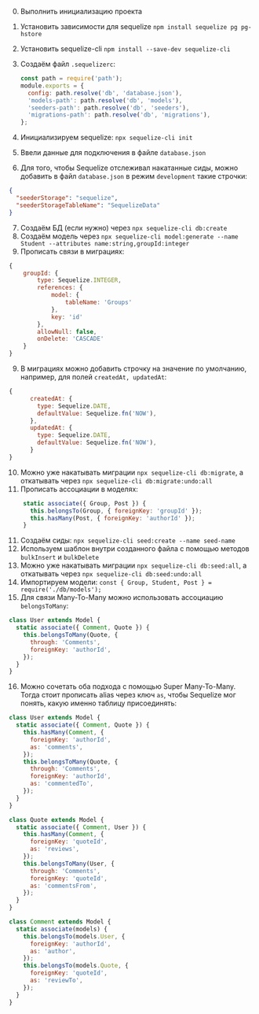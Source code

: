 0. Выполнить инициализацию проекта
1. Установить зависимости для sequelize `npm install sequelize pg pg-hstore`
2. Установить sequelize-cli `npm install --save-dev sequelize-cli`
3. Создаём файл `.sequelizerc`:

   ```js
   const path = require('path');
   module.exports = {
     config: path.resolve('db', 'database.json'),
     'models-path': path.resolve('db', 'models'),
     'seeders-path': path.resolve('db', 'seeders'),
     'migrations-path': path.resolve('db', 'migrations'),
   };
   ```

4. Инициализируем sequelize: `npx sequelize-cli init`
5. Ввели данные для подключения в файле `database.json`
6. Для того, чтобы Sequelize отслеживал накатанные сиды, можно добавить в файл `database.json` в режим `development` такие строчки:

```json
{
  "seederStorage": "sequelize",
  "seederStorageTableName": "SequelizeData"
}
```

7. Создаём БД (если нужно) через `npx sequelize-cli db:create`
8. Создаём модель через `npx sequelize-cli model:generate --name Student --attributes name:string,groupId:integer`
9. Прописать связи в миграциях:

```js
{
    groupId: {
        type: Sequelize.INTEGER,
        references: {
            model: {
                tableName: 'Groups'
            },
            key: 'id'
        },
        allowNull: false,
        onDelete: 'CASCADE'
    }
}
```

9. В миграциях можно добавить строчку на значение по умолчанию, например, для полей `createdAt, updatedAt`:

```js
{
      createdAt: {
        type: Sequelize.DATE,
        defaultValue: Sequelize.fn('NOW'),
      },
      updatedAt: {
        type: Sequelize.DATE,
        defaultValue: Sequelize.fn('NOW'),
      }
}
```

10. Можно уже накатывать миграции `npx sequelize-cli db:migrate`, а откатывать через `npx sequelize-cli db:migrate:undo:all`
11. Прописать ассоциации в моделях:

```js
    static associate({ Group, Post }) {
      this.belongsTo(Group, { foreignKey: 'groupId' });
      this.hasMany(Post, { foreignKey: 'authorId' });
    }
```

11. Создаём сиды: `npx sequelize-cli seed:create --name seed-name`
12. Используем шаблон внутри созданного файла с помощью методов `bulkInsert` и `bulkDelete`
13. Можно уже накатывать миграции `npx sequelize-cli db:seed:all`, а откатывать через `npx sequelize-cli db:seed:undo:all`
14. Импортируем модели: `const { Group, Student, Post } = require('./db/models');`
15. Для связи Many-To-Many можно использовать ассоциацию `belongsToMany`:

```js
class User extends Model {
  static associate({ Comment, Quote }) {
    this.belongsToMany(Quote, {
      through: 'Comments',
      foreignKey: 'authorId',
    });
  }
}
```

16. Можно сочетать оба подхода с помощью Super Many-To-Many. Тогда стоит прописать alias через ключ `as`, чтобы Sequelize мог понять, какую именно таблицу присоединять:

```js
class User extends Model {
  static associate({ Comment, Quote }) {
    this.hasMany(Comment, {
      foreignKey: 'authorId',
      as: 'comments',
    });
    this.belongsToMany(Quote, {
      through: 'Comments',
      foreignKey: 'authorId',
      as: 'commentedTo',
    });
  }
}

class Quote extends Model {
  static associate({ Comment, User }) {
    this.hasMany(Comment, {
      foreignKey: 'quoteId',
      as: 'reviews',
    });
    this.belongsToMany(User, {
      through: 'Comments',
      foreignKey: 'quoteId',
      as: 'commentsFrom',
    });
  }
}

class Comment extends Model {
  static associate(models) {
    this.belongsTo(models.User, {
      foreignKey: 'authorId',
      as: 'author',
    });
    this.belongsTo(models.Quote, {
      foreignKey: 'quoteId',
      as: 'reviewTo',
    });
  }
}
```
